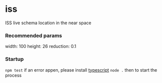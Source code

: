 # iss

ISS live schema location in the near space

### Recommended params
width: 100
height: 26
reduction: 0.1

### Startup
`npm test` if an error appen, please install [typescript](https://www.typescriptlang.org/download)
`node .` then to start the process 
